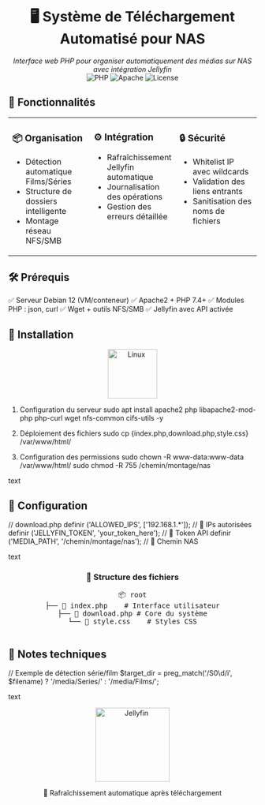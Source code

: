 <div align="center">

# 🖥️ Système de Téléchargement Automatisé pour NAS

*Interface web PHP pour organiser automatiquement des médias sur NAS avec intégration Jellyfin*  
![PHP](https://img.shields.io/badge/PHP-7.4%2B-777BB4?logo=php) 
![Apache](https://img.shields.io/badge/Apache-2.4-D22128?logo=apache) 
![License](https://img.shields.io/badge/Licence-MIT-blue)

</div>

## 🎯 Fonctionnalités
<table>
  <tr>
    <td width="33%" valign="top">
      <h3>📦 Organisation</h3>
      <ul>
        <li>Détection automatique Films/Séries</li>
        <li>Structure de dossiers intelligente</li>
        <li>Montage réseau NFS/SMB</li>
      </ul>
    </td>
    <td width="33%" valign="top">
      <h3>⚙️ Intégration</h3>
      <ul>
        <li>Rafraîchissement Jellyfin automatique</li>
        <li>Journalisation des opérations</li>
        <li>Gestion des erreurs détaillée</li>
      </ul>
    </td>
    <td width="33%" valign="top">
      <h3>🔒 Sécurité</h3>
      <ul>
        <li>Whitelist IP avec wildcards</li>
        <li>Validation des liens entrants</li>
        <li>Sanitisation des noms de fichiers</li>
      </ul>
    </td>
  </tr>
</table>

## 🛠️ Prérequis

✅ Serveur Debian 12 (VM/conteneur)
✅ Apache2 + PHP 7.4+
✅ Modules PHP : json, curl
✅ Wget + outils NFS/SMB
✅ Jellyfin avec API activée

## 🚀 Installation
<div align="center">
  <img src="https://upload.wikimedia.org/wikipedia/commons/3/35/Tux.svg" width="100" alt="Linux">
</div>

1. Configuration du serveur
sudo apt install apache2 php libapache2-mod-php php-curl wget nfs-common cifs-utils -y

2. Déploiement des fichiers
sudo cp {index.php,download.php,style.css} /var/www/html/

3. Configuration des permissions
sudo chown -R www-data:www-data /var/www/html/
sudo chmod -R 755 /chemin/montage/nas

text

## 🔧 Configuration
// download.php
definir ('ALLOWED_IPS', ['192.168.1.*']); // 🔐 IPs autorisées
definir ('JELLYFIN_TOKEN', 'your_token_here'); // 🔑 Token API
definir ('MEDIA_PATH', '/chemin/montage/nas'); // 📁 Chemin NAS

text

<div align="center">
  <h3>📜 Structure des fichiers</h3>
  <pre>
📦 root
├── 📄 index.php    # Interface utilisateur
├── 📄 download.php # Core du système
└── 📄 style.css    # Styles CSS
  </pre>
</div>

## 📌 Notes techniques
// Exemple de détection série/film
$target_dir = preg_match('/S0\d/i', $filename) ?
'/media/Series/' :
'/media/Films/';

text

<div align="center">
  <img src="https://upload.wikimedia.org/wikipedia/commons/d/db/Jellyfin.svg" width="150" alt="Jellyfin">
  <p>🔄 Rafraîchissement automatique après téléchargement</p>
</div>

